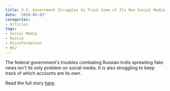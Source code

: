 ```yaml
---
title: U.S. Government Struggles to Track Some of Its Own Social Media Accounts
date: '2018-05-03'
categories: 
- Articles
tags:
- Social Media
- Russia
- Disinformation
- WSJ
---
```

The federal government's troubles combating Russian trolls spreading fake news isn't its only problem on social media. It is also struggling to keep track of which accounts are its own.

Read the full story [here](https://www.wsj.com/articles/u-s-government-struggles-to-track-some-of-its-own-social-media-accounts-1525339800).
